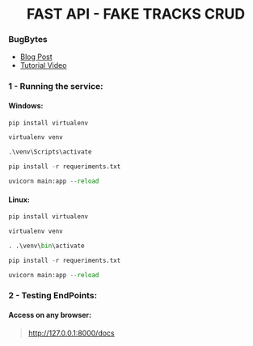 <h1 align="center">FAST API - FAKE TRACKS CRUD</h1>

### BugBytes
- [Blog Post](https://www.bugbytes.io/posts/creating-a-music-track-api-with-fastapi-in-python/)
- [Tutorial Video](https://www.youtube.com/watch?v=gV-EpY2TeQ0)

### 1 - Running the service:

#### Windows:

```python
pip install virtualenv

virtualenv venv

.\venv\Scripts\activate

pip install -r requeriments.txt

uvicorn main:app --reload
```

#### Linux:

```python
pip install virtualenv

virtualenv venv

. .\venv\bin\activate

pip install -r requeriments.txt

uvicorn main:app --reload
```

### 2 - Testing EndPoints:

#### Access on any browser:

> http://127.0.0.1:8000/docs
